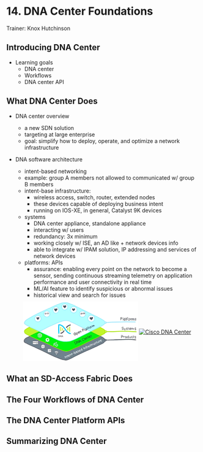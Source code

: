 # 14. DNA Center Foundations

Trainer: Knox Hutchinson


## Introducing DNA Center

- Learning goals
  - DNA center
  - Workflows
  - DNA center API


## What DNA Center Does

- DNA center overview
  - a new SDN solution
  - targeting at large enterprise
  - goal: simplify how to deploy, operate, and optimize a network infrastructure


- DNA software architecture
  - intent-based networking
  - example: group A members not allowed to communicated w/ group B members
  - intent-base infrastructure:
    - wireless access, switch, router, extended nodes
    - these devices capable of deploying business intent
    - running on IOS-XE, in general, Catalyst 9K devices
  - systems
    - DNA center appliance, standalone appliance
    - interacting w/ users
    - redundancy: 3x minimum
    - working closely w/ ISE, an AD like + network devices info
    - able to integrate w/ IPAM solution, IP addressing and services of network devices
  - platforms: APIs
    - assurance: enabling every point on the network to become a sensor, sending continuous streaming telemetry on application performance and user connectivity in real time
    - ML/AI feature to identify suspicious or abnormal issues
    - historical view and search for issues

  <div style="margin: 0.5em; display: flex; justify-content: center; align-items: center; flex-flow: row wrap;">
    <a href="url" ismap target="_blank">
      <img style="margin: 0.1em;" width=300
        src   = "img/14-dna.png"
        alt   = "Cisco DNA SDN solution"
        title = "Cisco DNA SDN solution"
      >
    </a>
    <a href="https://bit.ly/3zhdcqH" ismap target="_blank">
      <img style="margin: 0.1em;" width=400
        src   = "https://bit.ly/3mJ1KPd"
        alt   = "Cisco DNA Center"
        title = "Cisco DNA Center"
      >
    </a>
  </div>



## What an SD-Access Fabric Does




## The Four Workflows of DNA Center




## The DNA Center Platform APIs




## Summarizing DNA Center



